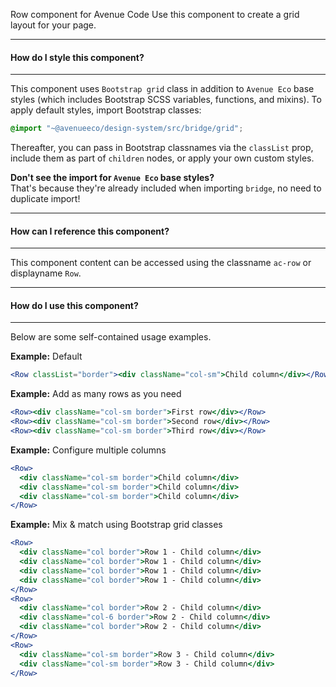Row component for Avenue Code
Use this component to create a grid layout for your page.

___
#### **How do I style this component?**
___
This component uses `Bootstrap grid` class in addition to `Avenue Eco` base styles (which includes Bootstrap SCSS variables, functions, and mixins).
To apply default styles, import Bootstrap classes:
```scss
@import "~@avenueeco/design-system/src/bridge/grid";
```
  
Thereafter, you can pass in Bootstrap classnames via the `classList` prop, include them as part of `children` nodes, or apply your own custom styles.

**Don't see the import for `Avenue Eco` base styles?**  
That's because they're already included when importing `bridge`, no need to duplicate import!

___
#### **How can I reference this component?**
___
This component content can be accessed using the classname `ac-row` or displayname `Row`.

___
#### **How do I use this component?**
___
Below are some self-contained usage examples.

**Example:** Default

```jsx
<Row classList="border"><div className="col-sm">Child column</div></Row>

```

**Example:** Add as many rows as you need

```jsx
<Row><div className="col-sm border">First row</div></Row>
<Row><div className="col-sm border">Second row</div></Row>
<Row><div className="col-sm border">Third row</div></Row>

```

**Example:** Configure multiple columns

```jsx
<Row>
  <div className="col-sm border">Child column</div>
  <div className="col-sm border">Child column</div>
  <div className="col-sm border">Child column</div>
</Row>

```

**Example:** Mix & match using Bootstrap grid classes

```jsx
<Row>
  <div className="col border">Row 1 - Child column</div>
  <div className="col border">Row 1 - Child column</div>
  <div className="col border">Row 1 - Child column</div>
  <div className="col border">Row 1 - Child column</div>
</Row>
<Row>
  <div className="col border">Row 2 - Child column</div>
  <div className="col-6 border">Row 2 - Child column</div>
  <div className="col border">Row 2 - Child column</div>
</Row>
<Row>
  <div className="col-sm border">Row 3 - Child column</div>
  <div className="col-sm border">Row 3 - Child column</div>
</Row>
```
